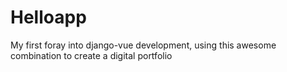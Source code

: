 # Helloapp
My first foray into django-vue development, using this awesome combination to create a digital portfolio

